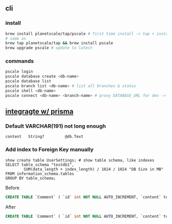 ## cli

### install

```sh
brew install planetscale/tap/pscale # first time install -> tap + install
# same as
brew tap planetscale/tap && brew install pscale
brew upgrade pscale # update to latest
```

### commands

```sh
pscale login
pscale database create <db-name>
pscale database list
pscale branch list <db-name> # list all branches & status
pscale shell <db-name>
pscale connect <db-name> <branch-name> # proxy DATABASE_URL for dev -> mysql://127.0.0.1:3306/<db-name>
```

## [integragte w/ prisma](https://www.youtube.com/watch?v=iaHt5_hg44c)

### Default VARCHAR(191) not long enough

```prisma
content   String?         @db.Text
```

### Add index to Foreign Key manually

```
show create table UserSettings; # show table schema, like indexes
SELECT table_schema "testdb1",
        SUM(data_length + index_length) / 1024 / 1024 "DB Size in MB"
FROM information_schema.tables
GROUP BY table_schema;
```

Before

```sql
CREATE TABLE `Comment` ( `id` int NOT NULL AUTO_INCREMENT, `content` text COLLATE utf8mb4_unicode_ci NOT NULL, `postId` int NOT NULL, PRIMARY KEY (`id`) ) ENGINE=InnoDB DEFAULT CHARSET=utf8mb4 COLLATE=utf8mb4_unicode_ci
```

After

```sql
CREATE TABLE `Comment` ( `id` int NOT NULL AUTO_INCREMENT, `content` text COLLATE utf8mb4_unicode_ci NOT NULL, `postId` int NOT NULL, `userId` varchar(191) COLLATE utf8mb4_unicode_ci NOT NULL, PRIMARY KEY (`id`), KEY `Comment_postId_idx` (`postId`), KEY `Comment_userId_idx` (`userId`) ) ENGINE=InnoDB DEFAULT CHARSET=utf8mb4 COLLATE=utf8mb4_unicode_ci
```
